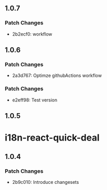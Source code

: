 
## 1.0.7

### Patch Changes

- 2b2ecf0: workflow

## 1.0.6

### Patch Changes

- 2a3d767: Optimze githubActions workflow

### Patch Changes

- e2eff98: Test version

## 1.0.5

# i18n-react-quick-deal

## 1.0.4

### Patch Changes

- 2b9c010: Introduce changesets
